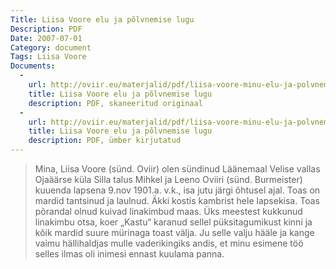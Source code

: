 ```yaml
---
Title: Liisa Voore elu ja põlvnemise lugu
Description: PDF
Date: 2007-07-01
Category: document
Tags: Liisa Voore
Documents:
  -
    url: http://oviir.eu/materjalid/pdf/liisa-voore-minu-elu-ja-polvnemise-lugu-orig.pdf
    title: Liisa Voore elu ja põlvnemise lugu
    description: PDF, skaneeritud originaal
  -
    url: http://oviir.eu/materjalid/pdf/liisa-voore-minu-elu-ja-polvnemise-lugu.pdf
    title: Liisa Voore elu ja põlvnemise lugu
    description: PDF, ümber kirjutatud
---
```


<blockquote>

Mina, Liisa Voore (sünd. Oviir) olen sündinud Läänemaal Velise vallas Ojaäärse küla Silla talus
Mihkel ja Leeno Oviiri (sünd. Burmeister) kuuenda lapsena 9.nov 1901.a. v.k., isa jutu järgi õhtusel ajal.
Toas on mardid tantsinud ja laulnud. Äkki kostis kambrist hele lapsekisa.
Toas põrandal olnud kuivad linakimbud maas. Üks meestest kukkunud linakimbu otsa,
koer „Kastu“ karanud sellel püksitagumikust kinni ja kõik mardid suure mürinaga toast välja.
Ju selle valju hääle ja kange vaimu hällihaldjas mulle vaderikingiks andis, et minu esimene töö selles ilmas oli inimesi ennast kuulama panna.

</blockquote>
